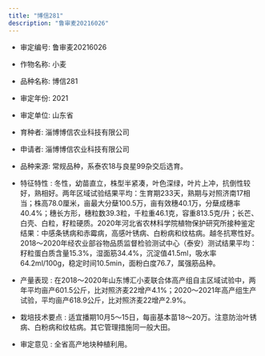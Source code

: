 ```yaml
---
title: "博信281"
description: "鲁审麦20216026"
---
```

* 审定编号:  鲁审麦20216026

*  作物名称:  小麦

*  品种名称:  博信281

*  审定年份:  2021

*  审定单位:  山东省

* 育种者:  淄博博信农业科技有限公司

*  申请者:  淄博博信农业科技有限公司

*  品种来源:  常规品种，系泰农18与良星99杂交后选育。

*  特征特性 : 
冬性，幼苗直立，株型半紧凑，叶色深绿，叶片上冲，抗倒性较好，熟相好。两年区域试验结果平均：生育期233天，熟期与对照济南17相当；株高78.0厘米，亩最大分蘖100.5万，亩有效穗40.1万，分蘖成穗率40.4%；穗长方形，穗粒数39.3粒，千粒重46.1克，容重813.5克/升；长芒、白壳、白粒，籽粒硬质。2020年河北省农林科学院植物保护研究所接种鉴定结果：中感条锈病和赤霉病，高感叶锈病、白粉病和纹枯病。越冬抗寒性好。2018～2020年经农业部谷物品质监督检验测试中心（泰安）测试结果平均：籽粒蛋白质含量15.3%，湿面筋34.4%，沉淀值41.5ml，吸水率64.2ml/100g，稳定时间10.5min，面粉白度76.7，属强筋品种。
 
*  产量表现 : 
在2018～2020年山东博汇小麦联合体高产组自主区域试验中，两年平均亩产601.5公斤，比对照济麦22增产4.1%；2020～2021年高产组生产试验，平均亩产618.9公斤，比对照济麦22增产2.9%。

*  栽培技术要点 : 
适宜播期10月5～15日，每亩基本苗18～20万。注意防治叶锈病、白粉病和纹枯病。其它管理措施同一般大田。

*  审定意见 : 
全省高产地块种植利用。
